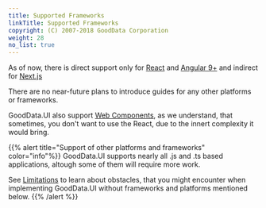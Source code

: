 ```yaml
---
title: Supported Frameworks
linkTitle: Supported Frameworks
copyright: (C) 2007-2018 GoodData Corporation
weight: 28
no_list: true
---
```


As of now, there is direct support only for [React](../../quick_start/) and [Angular 9+](./angular/) and indirect for [Next.js](./nextjs/)

There are no near-future plans to introduce guides for any other platforms or frameworks.

GoodData.UI also support [Web Components](../../learn/embed_dashboards/web_components/), as we understand, that sometimes, you don't want to use the React, due to the innert complexity it would bring.

{{% alert title="Support of other platforms and frameworks" color="info"%}}
GoodData.UI supports nearly all .js and .ts based applications, altough some of them will require more work.

See [Limitations](../architecture_overview/limitations/) to learn about obstacles, that you might encounter when implementing GoodData.UI without frameworks and platforms mentioned below.
{{% /alert %}}